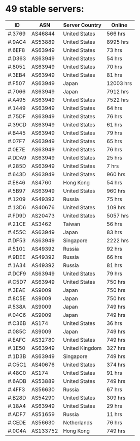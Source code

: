 # 49 stable servers:

| ID | ASN | Server Country | Online |
| ------ | ------ | ------ | ------ |
| #.3769 | AS46844 | United States | 566 hrs |
| #.9AC4 | AS53889 | United States | 8995 hrs |
| #.6EF8 | AS63949 | United States | 73 hrs |
| #.D363 | AS63949 | United States | 54 hrs |
| #.8051 | AS63949 | United States | 70 hrs |
| #.3EB4 | AS63949 | United States | 81 hrs |
| #.F507 | AS63949 | Japan | 12003 hrs |
| #.7066 | AS63949 | Japan | 7912 hrs |
| #.A495 | AS63949 | United States | 7522 hrs |
| #.1449 | AS63949 | United States | 64 hrs |
| #.75DF | AS63949 | United States | 76 hrs |
| #.39CD | AS63949 | United States | 61 hrs |
| #.B445 | AS63949 | United States | 79 hrs |
| #.07F7 | AS63949 | United States | 65 hrs |
| #.0E7E | AS63949 | United States | 76 hrs |
| #.DDA9 | AS63949 | United States | 25 hrs |
| #.285D | AS63949 | United States | 7 hrs |
| #.643D | AS63949 | United States | 960 hrs |
| #.E846 | AS4760 | Hong Kong | 54 hrs |
| #.5B97 | AS63949 | United States | 960 hrs |
| #.1209 | AS49392 | Russia | 75 hrs |
| #.13D6 | AS40676 | United States | 109 hrs |
| #.FD9D | AS20473 | United States | 5057 hrs |
| #.21CE | AS3462 | Taiwan | 56 hrs |
| #.455C | AS63949 | Japan | 83 hrs |
| #.DF53 | AS63949 | Singapore | 2222 hrs |
| #.5101 | AS49392 | Russia | 92 hrs |
| #.9DEE | AS49392 | Russia | 66 hrs |
| #.1A34 | AS49392 | Russia | 81 hrs |
| #.DCF9 | AS63949 | United States | 79 hrs |
| #.C5D7 | AS63949 | United States | 750 hrs |
| #.3EAE | AS9009 | Japan | 750 hrs |
| #.8C5E | AS9009 | Japan | 750 hrs |
| #.538A | AS9009 | Japan | 749 hrs |
| #.04C6 | AS9009 | Japan | 749 hrs |
| #.C36B | AS174 | United States | 36 hrs |
| #.085C | AS9009 | Japan | 749 hrs |
| #.EAFC | AS32780 | United States | 749 hrs |
| #.1E50 | AS63949 | United Kingdom | 327 hrs |
| #.1D3B | AS63949 | Singapore | 749 hrs |
| #.C5C1 | AS40676 | United States | 374 hrs |
| #.48C0 | AS174 | United States | 91 hrs |
| #.6ADB | AS53889 | United States | 749 hrs |
| #.4FF3 | AS56630 | Russia | 67 hrs |
| #.B28D | AS54290 | United States | 309 hrs |
| #.18A4 | AS63949 | United States | 29 hrs |
| #.ADF7 | AS51659 | Russia | 11 hrs |
| #.CEDE | AS56630 | Netherlands | 76 hrs |
| #.0C4A | AS133752 | Hong Kong | 749 hrs |


